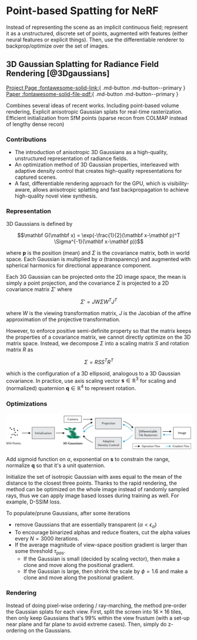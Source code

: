 # Point-based Spatting for NeRF

Instead of representing the scene as an implicit continuous field; represent it as a unstructured, discrete set of points, augmented with features (either neural features or explicit things). Then, use the differentiable renderer to backprop/optimize over the set of images.  

## 3D Gaussian Splatting for Radiance Field Rendering [@3Dgaussians]

[Project Page :fontawesome-solid-link:]((https://repo-sam.inria.fr/fungraph/3d-gaussian-splatting/)){ .md-button .md-button--primary }
[Paper :fontawesome-solid-file-pdf:](https://repo-sam.inria.fr/fungraph/3d-gaussian-splatting/3d_gaussian_splatting_low.pdf){ .md-button .md-button--primary } 

Combines several ideas of recent works. Including point-based volume rendering, Explicit anisotropic Gaussian splats for real-time rasterization. Efficient initialization from SfM points (sparse recon from COLMAP instead of lengthy dense recon)


### Contributions

- The introduction of anisotropic 3D Gaussians as a high-quality, unstructured representation of radiance fields. 
- An optimization method of 3D Gaussian properties, interleaved with adaptive density control that creates high-quality representations for captured scenes. 
- A fast, differentiable rendering approach for the GPU, which is visibility-aware, allows anisotropic splatting and fast backpropagation to achieve high-quality novel view synthesis.


### Representation
3D Gaussians is defined by 

$$\mathbf G(\mathbf x) = \exp(-\frac{1}{2}(\mathbf x-\mathbf p)^T \Sigma^{-1}(\mathbf x-\mathbf p))$$

where $\mathbf p$ is the position (mean) and $\Sigma$ is the covariance matrix, both in world space. Each Gaussian is multiplied by $\alpha$ (transparency) and augmented with spherical harmonics for directional appearance component. 

Each 3G Gaussian can be projected onto the 2D image space, the mean is simply a point projection, and the covariance $\Sigma$ is projected to a 2D covariance matrix $\Sigma'$ where

$$\Sigma' = JW\Sigma W^T J^T$$

where $W$ is the viewing transformation matrix, $J$ is the Jacobian of the affine approximation of the projective transformation. 

However, to enforce positive semi-definite property so that the matrix keeps the properties of a covariance matrix, we cannot directly optimize on the 3D matrix space. Instead, we decompose $\Sigma$ into a scaling matrix $S$ and rotation matrix $R$ as 

$$\Sigma = RSS^TR^T$$

which is the configuration of a 3D ellipsoid, analogous to a 3D Gaussian covariance. In practice, use axis scaling vector $\mathbf s\in\mathbb R^3$ for scaling and (normalized) quaternion $\mathbf q\in\mathbb{R}^4$ to represent rotation.

### Optimizations

![Workflow Overview](./assets/3dgaussian.jpg)

Add sigmoid function on $\alpha$, exponential on $\mathbf s$ to constrain the range, normalize $\mathbf q$ so that it's a unit quaternion. 

Initialize the set of isotropic Gaussian with axes equal to the mean of the distance to the closest three points. Thanks to the rapid rendering, the method can be optimized on the whole image instead of randomly sampled rays, thus we can apply image based losses during training as well. For example, D-SSIM loss. 

To populate/prune Gaussians, after some iterations  

- remove Gaussians that are essentially transparent ($\alpha < \epsilon_{\alpha}$)
- To encourage binarized alphas and reduce floaters, cut the alpha values every $N=3000$ iterations. 
- If the average magnitude of view-space position gradient is larger than some threshold $\tau_{\text{pos}}$. 
    - If the Gaussian is small (decided by scaling vector), then make a clone and move along the positional gradient. 
    - If the Gaussian is large, then shrink the scale by $\phi = 1.6$ and make a clone and move along the positional gradient. 

### Rendering 

Instead of doing pixel-wise ordering / ray-marching, the method pre-order the Gaussian splats for each view. First, split the screen into $16\times 16$ tiles, then only keep Gaussians that's $99\%$ within the view frustum (with a set-up near plane and far plane to avoid extreme cases). Then, simply do z-ordering on the Gaussians. 